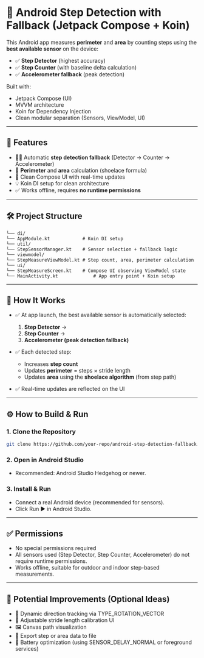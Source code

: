 # 📱 Android Step Detection with Fallback (Jetpack Compose + Koin)

This Android app measures **perimeter** and **area** by counting steps using the **best available sensor** on the device:

- ✅ **Step Detector** (highest accuracy)
- ✅ **Step Counter** (with baseline delta calculation)
- ✅ **Accelerometer fallback** (peak detection)

Built with:
- Jetpack Compose (UI)
- MVVM architecture
- Koin for Dependency Injection
- Clean modular separation (Sensors, ViewModel, UI)

---

## 📌 Features

- 🚶‍♂️ Automatic **step detection fallback** (Detector → Counter → Accelerometer)
- 📏 **Perimeter** and **area** calculation (shoelace formula)
- 🎨 Clean Compose UI with real-time updates
- 💡 Koin DI setup for clean architecture
- ✅ Works offline, requires **no runtime permissions**

---

## 🛠️ Project Structure
```agsl
└── di/
└── AppModule.kt            # Koin DI setup
└── util/
└── StepSensorManager.kt    # Sensor selection + fallback logic
└── viewmodel/
└── StepMeasureViewModel.kt # Step count, area, perimeter calculation
└── ui/
└── StepMeasureScreen.kt    # Compose UI observing ViewModel state
└── MainActivity.kt             # App entry point + Koin setup
```
---

## 🚀 How It Works

- ✅ At app launch, the best available sensor is automatically selected:
    1. **Step Detector** →
    2. **Step Counter** →
    3. **Accelerometer (peak detection fallback)**

- ✅ Each detected step:
    - Increases **step count**
    - Updates **perimeter** = steps × stride length
    - Updates **area** using the **shoelace algorithm** (from step path)
- ✅ Real-time updates are reflected on the UI

---

## ⚙️ How to Build & Run

### 1. Clone the Repository

```bash
git clone https://github.com/your-repo/android-step-detection-fallback.git
```
### 2. Open in Android Studio
- Recommended: Android Studio Hedgehog or newer.

### 3. Install & Run
-	Connect a real Android device (recommended for sensors).
-	Click Run ▶️ in Android Studio.

---

## ✅ Permissions
-	No special permissions required
-	All sensors used (Step Detector, Step Counter, Accelerometer) do not require runtime permissions.
-	Works offline, suitable for outdoor and indoor step-based measurements.

---

## 🎁 Potential Improvements (Optional Ideas) 
-	📍 Dynamic direction tracking via TYPE_ROTATION_VECTOR
-	📝 Adjustable stride length calibration UI
-	🖼️ Canvas path visualization
- 	💾 Export step or area data to file
-	🔋 Battery optimization (using SENSOR_DELAY_NORMAL or foreground services)